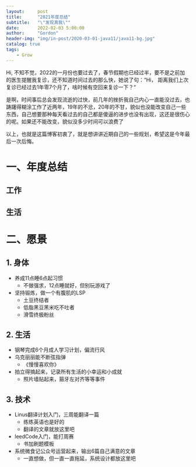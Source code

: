 ```yaml
---
layout:     post
title:      "2021年度总结"
subtitle:   "\"发现真我\""
date:       2022-02-03 5:00:00
author:     "Gordon"
header-img: "img/in-post/2020-03-01-java11/java11-bg.jpg"
catalog: true
tags:
    - Grow
---
```


Hi, 不知不觉，2022的一月份也要过去了，春节假期也已经过半，要不是之前加的医生提醒我复诊，还不知道时间过去的那么快，她说了句：“Hi， 距离我们上次复诊已经过去1年零7个月了，啥时候有空回来复诊一下？“

是啊，时间事后总会发现流逝的过快，前几年的挫折我自己内心一直能没过去，也踌躇得糊涂工作了近两年，19年的不忿，20年的不甘，貌似也没能改变自己一些东西，自己想要那种每天看过去的自己都是傻逼的进步也没有出现，这还是很伤心的呢。如果还不能改变，貌似没多少时间可以浪费了


以上，也就是这篇博客初衷了，就是想讲讲近期自己的一些规划，希望这是今年最后一次后悔。

# 一、年度总结
## 工作
## 生活

# 二、愿景
## 1. 身体
* 养成11点睡6点起习惯
	* 不做强求，12点睡就好，但别玩游戏了
* 坚持锻炼，做一个有腹肌的LSP
	* 土豆终结者
	* 低脂黑豆黑米吃不吐者
	* 滑雪终极粉丝

## 2. 生活
* 钢琴完成6个月成人学习计划，偏流行风
* 乌克丽丽能不断弦指弹
	* 《慢慢喜欢你》
* 拍立得搞起来，记录所有生活的小幸运和小成就
	* 照片墙贴起来，箍牙左对齐等等事件	

## 3. 技术
* Linus翻译计划入门，三周能翻译一篇
 	* 练练英语也是好的
 	* 翻译的文章就放这里吧
* leedCode入门，能打周赛
	* 书加刷题模板
* 系统微食记公众号运营起来，输出6篇自己满意的文章
	* 一直想做，但一直一直拖延，系统设计都放这里吧

